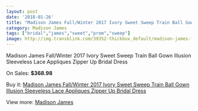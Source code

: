 ```yaml
---
layout: post
date: '2018-01-26'
title: "Madison James Fall/Winter 2017 Ivory Sweet Sweep Train Ball Gown Illusion Sleeveless Lace Appliques Zipper Up Bridal Dress"
category: Madison James
tags: ["bridal","james","sweet","prom","sweep"]
image: http://img.transblink.com/39352-thickbox_default/madison-james-fall-winter-2017-ivory-sweet-sweep-train-ball-gown-illusion-sleeveless-lace-appliques-zipper-up-bridal-dress.jpg
---
```

Madison James Fall/Winter 2017 Ivory Sweet Sweep Train Ball Gown Illusion Sleeveless Lace Appliques Zipper Up Bridal Dress

On Sales: **$368.98**
<a href="https://www.transblink.com/en/madison-james/12313-madison-james-fall-winter-2017-ivory-sweet-sweep-train-ball-gown-illusion-sleeveless-lace-appliques-zipper-up-bridal-dress.html"><amp-img layout="responsive" width="600" height="600" src="//img.transblink.com/39352-thickbox_default/madison-james-fall-winter-2017-ivory-sweet-sweep-train-ball-gown-illusion-sleeveless-lace-appliques-zipper-up-bridal-dress.jpg" alt="Madison James Fall/Winter 2017 Ivory Sweet Sweep Train Ball Gown Illusion Sleeveless Lace Appliques Zipper Up Bridal Dress 0" /></a>
<a href="https://www.transblink.com/en/madison-james/12313-madison-james-fall-winter-2017-ivory-sweet-sweep-train-ball-gown-illusion-sleeveless-lace-appliques-zipper-up-bridal-dress.html"><amp-img layout="responsive" width="600" height="600" src="//img.transblink.com/39353-thickbox_default/madison-james-fall-winter-2017-ivory-sweet-sweep-train-ball-gown-illusion-sleeveless-lace-appliques-zipper-up-bridal-dress.jpg" alt="Madison James Fall/Winter 2017 Ivory Sweet Sweep Train Ball Gown Illusion Sleeveless Lace Appliques Zipper Up Bridal Dress 1" /></a>

Buy it: [Madison James Fall/Winter 2017 Ivory Sweet Sweep Train Ball Gown Illusion Sleeveless Lace Appliques Zipper Up Bridal Dress](https://www.transblink.com/en/madison-james/12313-madison-james-fall-winter-2017-ivory-sweet-sweep-train-ball-gown-illusion-sleeveless-lace-appliques-zipper-up-bridal-dress.html "Madison James Fall/Winter 2017 Ivory Sweet Sweep Train Ball Gown Illusion Sleeveless Lace Appliques Zipper Up Bridal Dress")

View more: [Madison James](https://www.transblink.com/en/70-madison-james "Madison James")